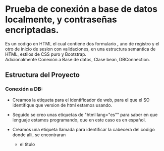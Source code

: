# Prueba de conexión a base de datos localmente, y contraseñas encriptadas.

Es un codigo en HTML el cual contiene dos formulario , uno de registro y el otro de inicio de sesion con validaciones, en una estructura semantica de HTML, estilos de CSS puro y Bootstrap. <br>
Adicionalmente Conexión a Base de datos, Clase bean, DBConnection.

## Estructura del Proyecto

### Conexión a DB:

- Creamos la etiqueta <!Doctype html> para el identificador de web, para el que el SO identifique que version de html estamos usando. 

- Seguido se creo unas etiquetas de "html lang="es"" para saber en que lenguaje estamos programando, que en este caso es en español.

- Creamos una etiqueta llamada <head> para identificar la cabecera del codigo donde alli, se encontraran 
  - el titulo <title>
  - Las etiquetas <meta>: identificador de caracteres especial (charset="UTF-8"), autor del proyecto (name="author"), contenido de la busqueda (name="content"),           palabras clave del motor de busqueda(name="Keywords"), para que se vea resposive, que es lo minimo que un codigo html deberia tener (name="viewport").
  - Las etiquetas <link>: iconos de pestaña (rel="icon"), estilos de bootstrap@5 y los estilos de CSS. 

- Seguido creamos el cuerpo de la pagina con la etiqueta <body> y dentro de la misma encontraran:
  - Etiqueta "header" el cual se encuentra sin contenido y dentro una etiqueta "nav".
  - Etiqueta "section" dentro de la misma se enceuntra una etiqueta "main".
  - Un formulario (form action="" method="") el cual el action se deja en vacio puesto que aun no se requiere y el method en envio "post" y dentro del formulario ya mencionado colocamos un logo x, etiquedas de <label>, <input> y <button> cada etiqueta con su respectiva validacion con atributos en los inputs (type, id, autofocus, pattern) type: tipo de input, id: identificador unico de etiqueta, autofocus: se selecciona automaticamente el primer campo sin dar click, pattern: validacion de caracteres mas la logitud minima y maxima, finalmente creamos un button type submit para el envio de datos, el cual no envia nada porque solo es estatico, ademas tiene un link de regristro donde es totalmente funcional.

  - Creamos un parrafo con la etiqueta "p" donde iran los derecho de autor y el año actual, el formato del año lo hicimos con codigo java para que nos muestre el año actual automaticamente.

  - Etiqueta "footer" el cual es el pie de pagina.
  
### Encriptacion y desencriptacion:
  

## Dependencias

### Dependencias de Sistema
- IntelliJ IDEA version 2023.1 <br>
- Jakarta EE <br>
- MySql

## Contacto
Jhoann Sebastian Zamudio <br>
jszamudio35@soy.sena.edu.co <br>
https://github.com/JoanZamudio/JAVA_AVANZADO_07_05.git
